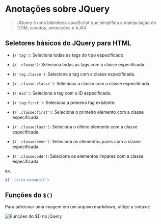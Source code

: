 # Anotações sobre JQuery

> JQuery é uma biblioteca JavaScript que simplifica a manipulação do DOM, eventos, animações e AJAX

## Seletores básicos do JQuery para HTML

<!-- Bem básicos -->

- `$('tag')`: Seleciona todas as tags do tipo especificado.

- `$('.classe')`: Seleciona todas as tags com a classe especificada.

- `$('tag.classe')`: Seleciona a tag com a classe especificada.

- `$('.classe.classe')`: Seleciona a classe com a classe especificada.

- `$('#id')`: Seleciona a tag com o ID especificado.

<!-- Orientadores de array -->

- `$('tag:first')`: Seleciona a primeira tag existente.

- `$('.classe:first')`: Seleciona o primeiro elemento com a classe especificada.

- `$('.classe:last')`: Seleciona o último elemento com a classe especificada.

- `$('.classe:even')`: Seleciona os elementos pares com a classe especificada.

- `$('.classe:odd')`: Seleciona os elementos ímpares com a classe especificada.

ex.

``` javascript
$('.lista.exemplo2')
```

## Funções do `$()`

Para adicionar uma imagem em um arquivo markdown, utilize a sintaxe:

![Funções do $() no jQuery](img/explicacao-sifrao.png)